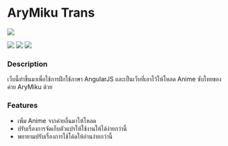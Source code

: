 # AryMiku Trans

![](https://upload.wikimedia.org/wikipedia/commons/thumb/c/cf/Angular_full_color_logo.svg/240px-Angular_full_color_logo.svg.png)

![](https://img.shields.io/badge/Version-1.2-green) ![](https://img.shields.io/badge/Angular-1.0-red) ![](https://img.shields.io/badge/Release-1.2-yellowgreen)

### Description
 เว็บนี้ทำขึ้นมาเพื่อใช้การฝึกใช้ภาษา AngularJS และเป็นเว็บที่เอาไว้ให้โหลด Anime ซับไทยของค่าย AryMiku ด้วย

### Features

- เพิ่ม Anime จากค่ายอื่นมาให้โหลด
- ปรับเรื่องการจัดเก็บตัวแปรให้ใช้งานให้ได้ง่ายกว่านี้
- พยายามปรับเรื่องการใช้โค้ดให้อ่านง่ายกว่านี้
